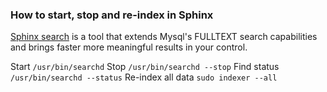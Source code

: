 ### How to start, stop and re-index in Sphinx

[Sphinx search](http://sphinxsearch.com/blog/2014/02/07/use-sphinx-with-mysql/) is a tool that extends Mysql's FULLTEXT search capabilities and brings faster more meaningful results in your control.

Start `/usr/bin/searchd`
Stop `/usr/bin/searchd --stop`
Find status `/usr/bin/searchd --status`
Re-index all data `sudo indexer --all`